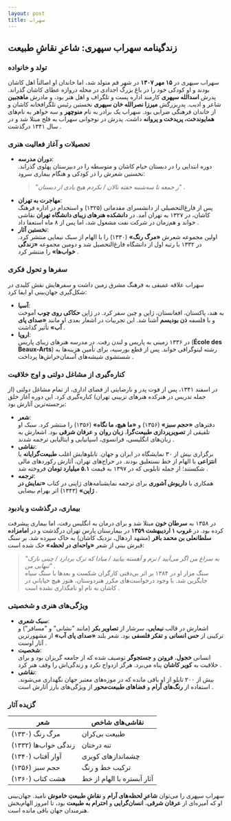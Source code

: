 ```yaml
---
layout: post
title: سهراب
---
```


## زندگینامه سهراب سپهری: شاعرِ نقاشِ طبیعت

### تولد و خانواده
سهراب سپهری در **۱۵ مهر ۱۳۰۷** در شهر قم متولد شد، اما خاندان او اصالتاً اهل کاشان بودند و او کودکی خود را در باغ بزرگ اجدادی در محله دروازه عطای کاشان گذراند. پدرش **اسدالله سپهری** کارمند اداره پست و تلگراف و اهل هنر بود، و مادرش **ماهجبین** شاعر و ادیب. پدربزرگش **میرزا نصرالله خان سپهری** نخستین رئیس تلگرافخانه کاشان و از خاندان فرهنگی ضرابی بود. سهراب یک برادر به نام **منوچهر** و سه خواهر به نام‌های **همایوندخت، پریدخت و پروانه** داشت. پدرش در نوجوانی سهراب به فلج مبتلا شد و در سال ۱۳۴۱ درگذشت .

### تحصیلات و آغاز فعالیت هنری
- **دوران مدرسه**:  
  دوره ابتدایی را در دبستان خیام کاشان و متوسطه را در دبیرستان پهلوی گذراند. نخستین شعرش را در کودکی و هنگام بیماری سرود:  
  > *"ز جمعه تا سه‌شنبه خفته نالان / نکردم هیچ یادی از دبستان"* .  
- **مهاجرت به تهران**:  
  پس از فارغ‌التحصیلی از دانشسرای مقدماتی (۱۳۲۵) و استخدام در اداره فرهنگ کاشان، در ۱۳۲۷ به تهران آمد. در **دانشکده هنرهای زیبای دانشگاه تهران** نقاشی خواند و هم‌زمان در شرکت نفت مشغول شد، اما پس از ۸ ماه استعفا داد .  
- **نخستین آثار**:  
  اولین مجموعه شعرش **«مرگ رنگ»** (۱۳۳۰) را با الهام از سبک نیمایی منتشر کرد. در ۱۳۳۲ با رتبه اول از دانشگاه فارغ‌التحصیل شد و دومین مجموعه **«زندگی خواب‌ها»** را منتشر کرد .

### سفرها و تحول فکری
سهراب علاقه عمیقی به فرهنگ مشرق زمین داشت و سفرهایش نقش کلیدی در شکل‌گیری جهان‌بینی او ایفا کرد:  
- **آسیا**:  
  به هند، پاکستان، افغانستان، ژاپن و چین سفر کرد. در ژاپن **حکاکی روی چوب** آموخت و با فلسفه **ذن بودیسم** آشنا شد. این تجربیات در اشعار بعدی او مانند **«صدای پای آب»** تأثیر گذاشت .  
- **اروپا**:  
  در ۱۳۳۶ زمینی به پاریس و لندن رفت. در مدرسه هنرهای زیبای پاریس (**École des Beaux-Arts**) رشته لیتوگرافی خواند. پس از قطع بورسیه، برای تأمین هزینه‌ها به شستشوی شیشه‌های آسمان‌خراش‌ها پرداخت .

### کناره‌گیری از مشاغل دولتی و اوج خلاقیت
در اسفند ۱۳۴۱، پس از فوت پدر و نارضایتی از فضای اداری، از تمام مشاغل دولتی (از جمله تدریس در هنرکده هنرهای تزیینی تهران) کناره‌گیری کرد. این دوره آغاز خلق برجسته‌ترین آثارش بود:  
- **شعر**:  
  دفترهای **«حجم سبز»** (۱۳۵۶) و **«ما هیچ، ما نگاه»** (۱۳۵۶) را منتشر کرد. سبک او تلفیقی از **تصویرپردازی طبیعت‌گرا**، **زبان روان** و **عرفان شرقی** بود. اشعارش به زبان‌های انگلیسی، فرانسوی، اسپانیایی و ایتالیایی ترجمه شدند .  
- **نقاشی**:  
  برگزاری بیش از ۳۰ نمایشگاه در ایران و جهان. تابلوهایش اغلب **طبیعت‌گرایانه** یا **انتزاعی** با الهام از خط نستعلیق بودند. در حراج‌های تهران، آثارش رکوردهای مالی شکستند؛ از جمله تابلویی که در ۱۳۹۷ به قیمت **۵.۱ میلیارد تومان** فروخته شد .  
- **ترجمه**:  
  همکاری با **داریوش آشوری** برای ترجمه نمایشنامه‌های ژاپنی در کتاب **«نمایش در ژاپن»** (۱۳۴۳) اثر بهرام بیضایی .

### بیماری، درگذشت و یادبود
در ۱۳۵۸ به **سرطان خون** مبتلا شد و برای درمان به انگلیس رفت، اما بیماری پیشرفت کرده بود. در **غروب ۱ اردیبهشت ۱۳۵۹** در بیمارستان پارس تهران درگذشت و در **امامزاده سلطانعلی بن محمد باقر** (مشهد اردهال، نزدیک کاشان) به خاک سپرده شد. بر سنگ قبرش بیتی از شعر **«واحه‌ای در لحظه»** حک شده است:  
> *"به سراغ من اگر می‌آیید / نرم و آهسته بیایید / مبادا که ترک بردارد / چینی نازک تنهایی من"* .  
سنگ مزار او در ۱۳۸۴ بر اثر بی‌دقتی کارگران شکست و بعدها با سنگ سیاه جایگزین شد. با وجود درخواست‌های مکرر هنردوستان، هنوز هیچ خیابانی در کاشان به نام او نامگذاری نشده است .

### ویژگی‌های هنری و شخصیتی
- **سبک شعری**:  
  اشعارش در قالب **نیمایی**، سرشار از **تصاویر بکر** (مانند "نشانی" و "مسافر") و ترکیبی از **حس انسانی** و **تفکر فلسفی** بود. شعر بلند **«صدای پای آب»** از مشهورترین آثار اوست .  
- **شخصیت**:  
  انسانی **خجول**، **فروتن** و **جستجوگر** توصیف شده که از جامعه گریزان بود و برای خلاقیت به **کویر کاشان** پناه می‌برد. هرگز ازدواج نکرد و زندگی‌اش را وقف هنر کرد .  
- **نقاشی**:  
  بیش از ۲۰۰ تابلو از او باقی مانده که در موزه‌های معتبر جهان نگهداری می‌شوند. استفاده از **رنگ‌های آرام** و **فضاهای طبیعت‌محور** از ویژگی‌های بارز آثارش است .

### گزیده آثار
| **شعر**         | **نقاشی‌های شاخص**       |
|------------------|--------------------------|
| مرگ رنگ (۱۳۳۰)   | طبیعت بی‌کران           |
| زندگی خواب‌ها (۱۳۳۲)| تنه درختان             |
| آوار آفتاب (۱۳۴۰) | چشماندازهای کویری     |
| حجم سبز (۱۳۵۶)   | ترکیب خط و رنگ         |
| هشت کتاب (۱۳۶۰)  | آثار آبستره با الهام از خط |

سهراب سپهری را می‌توان **شاعرِ لحظه‌های آرام** و **نقاشِ طبیعتِ خاموش** نامید. جهان‌بینی او که آمیزه‌ای از **عرفان شرقی**، **انسان‌گرایی** و **احترام به طبیعت** بود، تا امروز الهام‌بخش هنرمندان جهان باقی مانده است.
